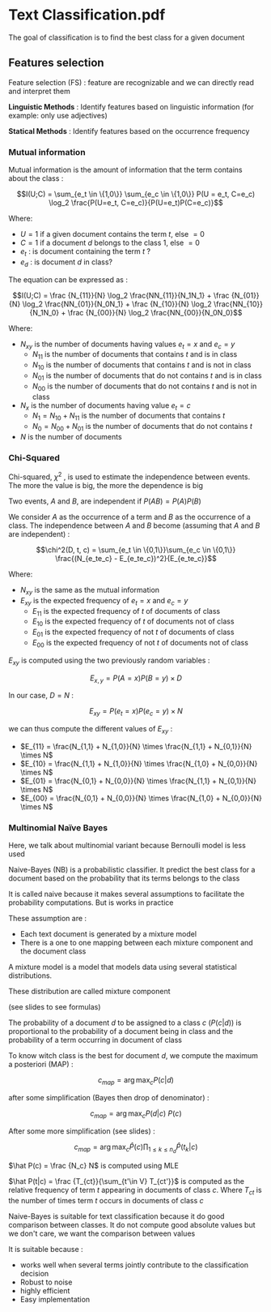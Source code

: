 # Text Classification.pdf

The goal of classification is to find the best class for a given document

## Features selection

Feature selection (FS) : feature are recognizable and we can directly read and interpret them

**Linguistic Methods** : Identify features based on linguistic information (for example: only use adjectives)

**Statical Methods** : Identify features based on the occurrence frequency

### Mutual information

Mutual information is the amount of information that the term contains about the class :

$$I(U;C) = \sum_{e_t \in \{1,0\}} \sum_{e_c \in \{1,0\}} P(U = e_t, C=e_c) \log_2 \frac{P(U=e_t, C=e_c)}{P(U=e_t)P(C=e_c)}$$

Where:
- $U = 1$ if a given document contains the term $t$, else $=0$
- $C = 1$ if a document $d$ belongs to the class $1$, else $=0$
- $e_t$ : is document containing the term $t$ ?
- $e_d$ : is document $d$ in class?

The equation can be expressed as :

$$I(U;C) = \frac {N_{11}}{N} \log_2 \frac{NN_{11}}{N_1N_1} + \frac {N_{01}}{N} \log_2 \frac{NN_{01}}{N_0N_1} + \frac {N_{10}}{N} \log_2 \frac{NN_{10}}{N_1N_0} + \frac {N_{00}}{N} \log_2 \frac{NN_{00}}{N_0N_0}$$

Where:
- $N_{xy}$ is the number of documents having values $e_t=x$ and $e_c=y$
	- $N_{11}$ is the number of documents that contains $t$ and is in class
	- $N_{10}$ is the number of documents that contains $t$ and is not in class
	- $N_{01}$ is the number of documents that do not contains $t$ and is in class
	- $N_{00}$ is the number of documents that do not contains $t$ and is not in class
- $N_x$ is the number of documents having value $e_t = c$
	- $N_1 = N_{10} + N_{11}$ is the number of documents that contains $t$
	- $N_0 = N_{00} + N_{01}$ is the number of documents that do not contains $t$
- $N$ is the number of documents

### Chi-Squared

Chi-squared, $\chi^2$ , is used to estimate the independence between events. The more the value is big, the more the dependence is big

Two events, $A$ and $B$, are independent if $P(AB) = P(A)P(B)$

We consider $A$ as the occurrence of a term and $B$ as the occurrence of a class. The independence between $A$ and $B$ become (assuming that $A$ and $B$ are independent) :

$$\chi^2(D, t, c) = \sum_{e_t \in \{0,1\}}\sum_{e_c \in \{0,1\}} \frac{(N_{e_te_c} - E_{e_te_c})^2}{E_{e_te_c}}$$

Where:
- $N_{xy}$ is the same as the mutual information
- $E_{xy}$ is the expected frequency of $e_t = x$ and $e_c = y$
	- $E_{11}$ is the expected frequency of $t$ of documents of class
	- $E_{10}$ is the expected frequency of $t$ of documents not of class
	- $E_{01}$ is the expected frequency of not $t$ of documents of class
	- $E_{00}$ is the expected frequency of not $t$ of documents not of class

$E_{xy}$ is computed using the two previously random variables :

$$E_{x,y} = P(A = x)P(B = y)\times D$$

In our case, $D = N$ :

$$E_{xy} = P(e_t = x)P(e_c = y) \times N$$

we can thus compute the different values of $E_{xy}$ :
- $E_{11} = \frac{N_{1,1} + N_{1,0}}{N} \times \frac{N_{1,1} + N_{0,1}}{N} \times N$ 
- $E_{10} = \frac{N_{1,1} + N_{1,0}}{N} \times \frac{N_{1,0} + N_{0,0}}{N} \times N$
- $E_{01} = \frac{N_{0,1} + N_{0,0}}{N} \times \frac{N_{1,1} + N_{0,1}}{N} \times N$
- $E_{00} = \frac{N_{0,1} + N_{0,0}}{N} \times \frac{N_{1,0} + N_{0,0}}{N} \times N$

### Multinomial Naïve Bayes

Here, we talk about multinomial variant because Bernoulli model is less used

Naive-Bayes (NB) is a probabilistic classifier. It predict the best class for a document based on the probability that its terms belongs to the class

It is called naive because it makes several assumptions to facilitate the probability computations. But is works in practice

These assumption are :
- Each text document is generated by a mixture model
- There is a one to one mapping between each mixture component and the document class

A mixture model is a model that models data using several statistical distributions.

These distribution are called mixture component

(see slides to see formulas)

The probability of a document $d$ to be assigned to a class $c$ ($P(c|d)$) is proportional to the probability of a document being in class and the probability of a term occurring in document of class

To know witch class is the best for document $d$, we compute the maximum a posteriori (MAP) : 

$$c_{map} = \arg \max_{c} P(c|d)$$

after some simplification (Bayes then drop of denominator) : 

$$c_{map} = \arg \max_c P(d|c) \ P(c)$$

After some more simplification (see slides) :

$$c_{map} = \arg\max_c \hat P(c) \prod_{1\leq k \leq n_d} \hat P(t_k|c)$$

$\hat P(c) = \frac {N_c} N$ is computed using MLE

$\hat P(t|c) = \frac {T_{ct}}{\sum_{t'\in V} T_{ct'}}$ is computed as the relative frequency of term $t$ appearing in documents of class $c$. Where $T_{ct}$ is the number of times term $t$ occurs in documents of class $c$

Naive-Bayes is suitable for text classification because it do good comparison between classes. It do not compute good absolute values but we don't care, we want the comparison between values

It is suitable because :
- works well when several terms jointly contribute to the classification decision
- Robust to noise
- highly efficient
- Easy implementation